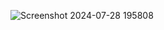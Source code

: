 ![Screenshot 2024-07-28 195808](https://github.com/user-attachments/assets/0652dbe0-3d56-4bd4-9078-30c3b7f03ab4)
